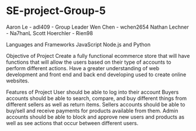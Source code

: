 # SE-project-Group-5
Aaron Le - adl409 - Group Leader
Wen Chen - wchen2654
Nathan Lechner - Na7hanL
Scott Hoerchler - Rien98

Languages and Frameworks
JavaScript Node.js and Python

Objective of Project
Create a fully functional ecommerce store that will have functions that will allow the users based on their type of accounts to perform different actions.
Have a greater understanding of web development and front end and back end developing used to create online websites.

Features of Project
User should be able to log into their account
Buyers accounts should be able to search, compare, and buy different things from different sellers as well as return items.
Sellers accounts should be able to buy/sell and receive payments for products available from them.
Admin accounts should be able to block and approve new users and products as well as see actions that occur between different users.

